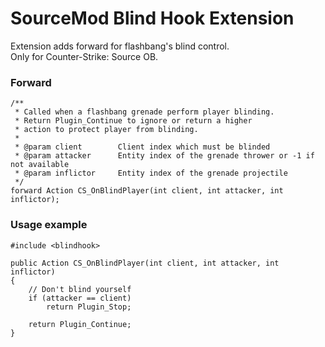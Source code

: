 # SourceMod Blind Hook Extension
Extension adds forward for flashbang's blind control.  
Only for Counter-Strike: Source OB.
### Forward
```
/**
 * Called when a flashbang grenade perform player blinding.
 * Return Plugin_Continue to ignore or return a higher
 * action to protect player from blinding.
 *
 * @param client		Client index which must be blinded
 * @param attacker		Entity index of the grenade thrower or -1 if not available
 * @param inflictor		Entity index of the grenade projectile
 */
forward Action CS_OnBlindPlayer(int client, int attacker, int inflictor);
```
### Usage example
```
#include <blindhook>

public Action CS_OnBlindPlayer(int client, int attacker, int inflictor)
{
    // Don't blind yourself
    if (attacker == client)
        return Plugin_Stop;

    return Plugin_Continue;
}
```

